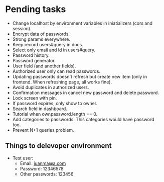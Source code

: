 # Pending tasks

- Change localhost by environment variables in iniatializers (cors and session).
- Encrypt data of passwords.
- Strong params everywhere.
- Keep record users#query in docs.
- Select only email and id in users#query.
- Password history.
- Password generator.
- User field (and another fields).
- Authorized user only can read passwords.
- Updating passwords doesn't refresh but create new item (only in frontend. When refreshing page, all works fine).
- Avoid duplicates in authorized users.
- Confirmation messages in cancel new password and delete password.
- Lock screen with pin.
- If password expires, only show to owner.
- Search field in dashboard.
- Tutorial when ownpassword.length == 0.
- Add categories to passwords. This categories would have password too.
- Prevent N+1 queries problem.

## Things to delevoper environment

- Test user:
  - Email: juanma@a.com
  - Password: 12346578
  - Other passwords: 123456
